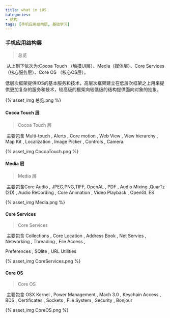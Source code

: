 ```yaml
---
title: what in iOS
categories: 
- 结构
tags: [手机应用结构层, 基础学习]
---
```




### 手机应用结构层

> 总览

​	从上到下依次为:Cocoa Touch （触摸UI层）、Media（媒体层）、Core Services （核心服务层）、Core OS （核心OS层）。

​	低层次框架提供IOS的基本服务和技术，高层次框架建立在低层次框架之上用来提供更加复杂的服务和技术，较高级的框架向较低级的结构提供面向对象的抽象。

<!-- more -->

{% asset_img 总览.png %}

#### Cocoa Touch 层

> Cocoa Touch 层

​	主要包含 Multi-touch , Alerts , Core motion , Web View , View hierarchy , Map Kit , Localization , Image Picker , Controls , Camera.

{% asset_img CocoaTouch.png %}

#### Media 层

> Media 层

​	主要包含Core Audio , JPEG,PNG,TIFF, OpenAL , PDF , Audio Mixing ,QuarTz (2D) , Audio ReCording , Core Animation , Video Playback , OpenGL ES 

{% asset_img Media.png %}

#### Core Services

> Core Services

​	主要包含 Collections , Core Location , Address Book , Net Servies , Networking , Threading , File Access ,

Preferences , SQlite , URL Utilities

{% asset_img CoreServices.png %}

#### Core OS

> Core OS

​	主要包含 OSX Kernel , Power Management , Mach 3.0 , Keychain Access , BDS , Certificates , Sockets , File System , Security , Bonjour

{% asset_img CoreOS.png %}
